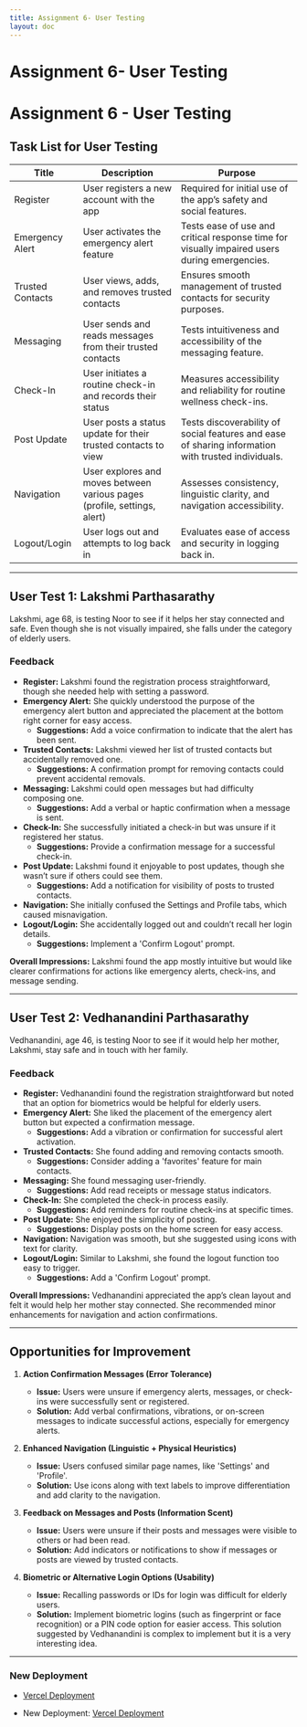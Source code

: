 ```yaml
---
title: Assignment 6- User Testing
layout: doc
---
```


# Assignment 6- User Testing


# Assignment 6 - User Testing

## Task List for User Testing

| Title              | Description                                                              | Purpose                                                                                                     |
|--------------------|--------------------------------------------------------------------------|-------------------------------------------------------------------------------------------------------------|
| Register           | User registers a new account with the app                               | Required for initial use of the app’s safety and social features.                                           |
| Emergency Alert    | User activates the emergency alert feature                               | Tests ease of use and critical response time for visually impaired users during emergencies.               |
| Trusted Contacts   | User views, adds, and removes trusted contacts                           | Ensures smooth management of trusted contacts for security purposes.                                        |
| Messaging          | User sends and reads messages from their trusted contacts                | Tests intuitiveness and accessibility of the messaging feature.                                             |
| Check-In           | User initiates a routine check-in and records their status               | Measures accessibility and reliability for routine wellness check-ins.                                      |
| Post Update        | User posts a status update for their trusted contacts to view            | Tests discoverability of social features and ease of sharing information with trusted individuals.          |
| Navigation         | User explores and moves between various pages (profile, settings, alert) | Assesses consistency, linguistic clarity, and navigation accessibility.                                     |
| Logout/Login       | User logs out and attempts to log back in                                | Evaluates ease of access and security in logging back in.                                                   |

---

## User Test 1: Lakshmi Parthasarathy

Lakshmi, age 68, is testing Noor to see if it helps her stay connected and safe. Even though she is not visually impaired, she falls under the category of elderly users.

### Feedback

- **Register:** Lakshmi found the registration process straightforward, though she needed help with setting a password.
- **Emergency Alert:** She quickly understood the purpose of the emergency alert button and appreciated the placement at the bottom right corner for easy access.
  - **Suggestions:** Add a voice confirmation to indicate that the alert has been sent.
- **Trusted Contacts:** Lakshmi viewed her list of trusted contacts but accidentally removed one.
  - **Suggestions:** A confirmation prompt for removing contacts could prevent accidental removals.
- **Messaging:** Lakshmi could open messages but had difficulty composing one.
  - **Suggestions:** Add a verbal or haptic confirmation when a message is sent.
- **Check-In:** She successfully initiated a check-in but was unsure if it registered her status.
  - **Suggestions:** Provide a confirmation message for a successful check-in.
- **Post Update:** Lakshmi found it enjoyable to post updates, though she wasn’t sure if others could see them.
  - **Suggestions:** Add a notification for visibility of posts to trusted contacts.
- **Navigation:** She initially confused the Settings and Profile tabs, which caused misnavigation.
- **Logout/Login:** She accidentally logged out and couldn’t recall her login details.
  - **Suggestions:** Implement a 'Confirm Logout' prompt.

**Overall Impressions:** Lakshmi found the app mostly intuitive but would like clearer confirmations for actions like emergency alerts, check-ins, and message sending.

---

## User Test 2: Vedhanandini Parthasarathy

Vedhanandini, age 46, is testing Noor to see if it would help her mother, Lakshmi, stay safe and in touch with her family.

### Feedback

- **Register:** Vedhanandini found the registration straightforward but noted that an option for biometrics would be helpful for elderly users.
- **Emergency Alert:** She liked the placement of the emergency alert button but expected a confirmation message.
  - **Suggestions:** Add a vibration or confirmation for successful alert activation.
- **Trusted Contacts:** She found adding and removing contacts smooth.
  - **Suggestions:** Consider adding a 'favorites' feature for main contacts.
- **Messaging:** She found messaging user-friendly.
  - **Suggestions:** Add read receipts or message status indicators.
- **Check-In:** She completed the check-in process easily.
  - **Suggestions:** Add reminders for routine check-ins at specific times.
- **Post Update:** She enjoyed the simplicity of posting.
  - **Suggestions:** Display posts on the home screen for easy access.
- **Navigation:** Navigation was smooth, but she suggested using icons with text for clarity.
- **Logout/Login:** Similar to Lakshmi, she found the logout function too easy to trigger.
  - **Suggestions:** Add a 'Confirm Logout' prompt.

**Overall Impressions:** Vedhanandini appreciated the app’s clean layout and felt it would help her mother stay connected. She recommended minor enhancements for navigation and action confirmations.

---

## Opportunities for Improvement

1. **Action Confirmation Messages (Error Tolerance)**
   - **Issue:** Users were unsure if emergency alerts, messages, or check-ins were successfully sent or registered.
   - **Solution:** Add verbal confirmations, vibrations, or on-screen messages to indicate successful actions, especially for emergency alerts.

2. **Enhanced Navigation (Linguistic + Physical Heuristics)**
   - **Issue:** Users confused similar page names, like 'Settings' and 'Profile'.
   - **Solution:** Use icons along with text labels to improve differentiation and add clarity to the navigation.

3. **Feedback on Messages and Posts (Information Scent)**
   - **Issue:** Users were unsure if their posts and messages were visible to others or had been read.
   - **Solution:** Add indicators or notifications to show if messages or posts are viewed by trusted contacts.

4. **Biometric or Alternative Login Options (Usability)**
   - **Issue:** Recalling passwords or IDs for login was difficult for elderly users.
   - **Solution:** Implement biometric logins (such as fingerprint or face recognition) or a PIN code option for easier access. This solution suggested by Vedhanandini is complex to implement but it is a very interesting idea.

---

### New Deployment
- [Vercel Deployment](https://vercel.com/manasa-kudumus-projects/noor-frontend-1)



- New Deployment: [Vercel Deployment](https://vercel.com/manasa-kudumus-projects/noor-frontend-1)